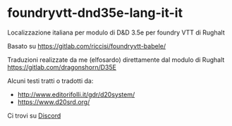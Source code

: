 # foundryvtt-dnd35e-lang-it-it
Localizzazione italiana per modulo di D&amp;D 3.5e per foundry VTT di Rughalt

Basato su https://gitlab.com/riccisi/foundryvtt-babele/

Traduzioni realizzate da me (elfosardo) direttamente dal modulo di
Rughalt https://gitlab.com/dragonshorn/D35E

Alcuni testi tratti o tradotti da:
* http://www.editorifolli.it/gdr/d20system/ 
* https://www.d20srd.org/

Ci trovi su
[Discord](https://discord.gg/8KzsHZjuD6)